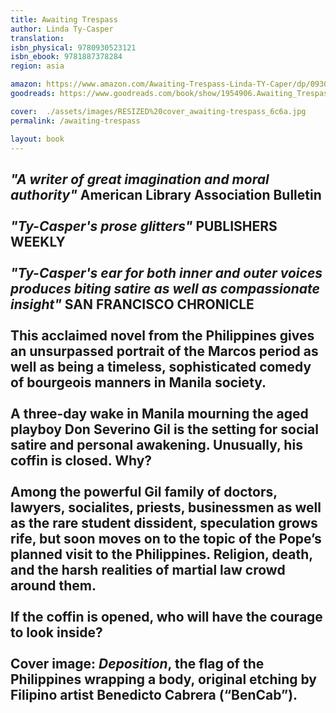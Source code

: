 ```yaml
---
title: Awaiting Trespass
author: Linda Ty-Casper
translation: 
isbn_physical: 9780930523121
isbn_ebook: 9781887378284
region: asia

amazon: https://www.amazon.com/Awaiting-Trespass-Linda-TY-Caper/dp/0930523121/ref=tmm_pap_swatch_0?_encoding=UTF8&qid=&sr=#detailBullets_feature_div
goodreads: https://www.goodreads.com/book/show/1954906.Awaiting_Trespass

cover:  ./assets/images/RESIZED%20cover_awaiting-trespass_6c6a.jpg
permalink: /awaiting-trespass

layout: book
---
```

*"A writer of great imagination and moral authority"* American Library Association Bulletin
<br><br>
*"Ty-Casper's prose glitters"* PUBLISHERS WEEKLY
<br><br>
*"Ty-Casper's ear for both inner and outer voices produces biting satire as well as compassionate insight"* SAN FRANCISCO CHRONICLE
<br><br>
This acclaimed novel from the Philippines gives an unsurpassed portrait of the Marcos period as well as being a timeless, sophisticated comedy of bourgeois manners in Manila society.
<br><br>
A three-day wake in Manila mourning the aged playboy Don Severino Gil is the setting for social satire and personal awakening.  Unusually, his coffin is closed. Why? 
<br><br>
Among the powerful Gil family of doctors, lawyers, socialites, priests, businessmen as well as the rare student dissident, speculation grows rife, but soon moves on to the topic of the Pope’s planned visit to the Philippines.  Religion, death, and the harsh realities of martial law crowd around them.
<br><br>
If the coffin is opened, who will have the courage to look inside?
<br><br>
Cover image: *Deposition*, the flag of the Philippines wrapping a body, original etching by
Filipino artist Benedicto Cabrera (“BenCab”). 
<br><br>
---

